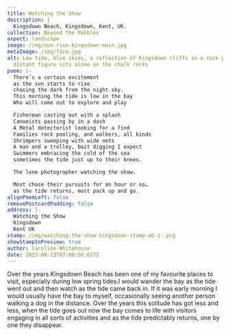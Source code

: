 ```yaml
---
title: Watching the Show
description: |
  Kingsdown Beach, Kingsdown, Kent, UK.
collection: Beyond the Pebbles
aspect: landscape
image: /img/sun-rise-kingsdown-main.jpg
metaImage: /img/face.jpg
alt: Low tide, blue skies, a reflection of Kingsdown cliffs in a rock pool, a
  distant figure sits alone on the chalk rocks
poem: |-
  There’s a certain excitement
  as the sun starts to rise 
  chasing the dark from the night sky.
  This morning the tide is low in the bay
  Who will come out to explore and play

  Fisherman casting out with a splash
  Canoeists passing by in a dash
  A Metal detectorist looking for a find
  Families rock pooling, and walkers, all kinds
  Shrimpers sweeping with wide nets
  A man and a trolley, bait digging I expect
  Swimmers embracing the cold of the sea
  sometimes the tide just up to their knees.

  The lone photographer watching the show.

  Most chase their pursuits for an hour or so…
  as the tide returns, most pack up and go.
alignPoemLeft: false
removePostcardPadding: false
address: |-
  Watching the Show
  Kingsdown
  Kent UK
stamp: /img/watching-the-show-kingsdown-stamp-ab-1-.png
showStampInPreview: true
author: Caroline Whitehouse
date: 2023-08-13T07:00:56.627Z
---
```

Over the years Kingsdown Beach has been one of my favourite places to visit, especially during low spring tides.I would wander the bay as the tide went out and then watch as the tide came back in. If it was early morning I would usually have the bay to myself, occasionally seeing another person walking a dog in the distance. Over the years this solitude has got less and less, when the tide goes out now the bay comes to life with visitors engaging in all sorts of activities and as the tide predictably returns, one by one they disappear.